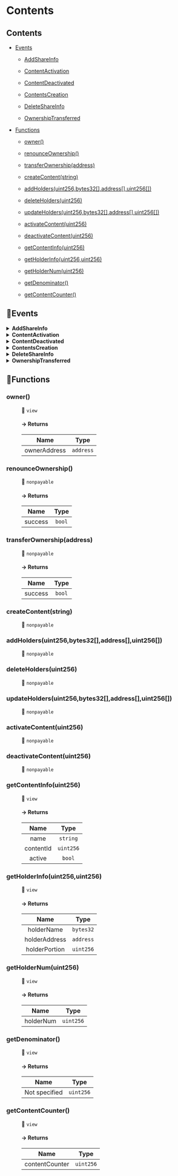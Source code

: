# <span id="Contents"></span> Contents
> 





## Contents


- [Events](#Contents--Events)


  - [AddShareInfo](#Contents--event--AddShareInfo)


  - [ContentActivation](#Contents--event--ContentActivation)


  - [ContentDeactivated](#Contents--event--ContentDeactivated)


  - [ContentsCreation](#Contents--event--ContentsCreation)


  - [DeleteShareInfo](#Contents--event--DeleteShareInfo)


  - [OwnershipTransferred](#Contents--event--OwnershipTransferred)



- [Functions](#Contents--Functions)


  - [owner()](#Contents--function--owner())


  - [renounceOwnership()](#Contents--function--renounceOwnership())


  - [transferOwnership(address)](#Contents--function--transferOwnership(address))


  - [createContent(string)](#Contents--function--createContent(string))


  - [addHolders(uint256,bytes32[],address[],uint256[])](#Contents--function--addHolders(uint256,bytes32[],address[],uint256[]))


  - [deleteHolders(uint256)](#Contents--function--deleteHolders(uint256))


  - [updateHolders(uint256,bytes32[],address[],uint256[])](#Contents--function--updateHolders(uint256,bytes32[],address[],uint256[]))


  - [activateContent(uint256)](#Contents--function--activateContent(uint256))


  - [deactivateContent(uint256)](#Contents--function--deactivateContent(uint256))


  - [getContentInfo(uint256)](#Contents--function--getContentInfo(uint256))


  - [getHolderInfo(uint256,uint256)](#Contents--function--getHolderInfo(uint256,uint256))


  - [getHolderNum(uint256)](#Contents--function--getHolderNum(uint256))


  - [getDenominator()](#Contents--function--getDenominator())


  - [getContentCounter()](#Contents--function--getContentCounter())



## 🦄Events <a name="Contents--Events"></a>


<details><summary><strong>AddShareInfo <a name="Contents--event--AddShareInfo"></a></strong></summary>
<p>

| Name | Indexed | Type |
|:-:|:-:|:-:|
| contentId | `true` | `uint256` |
| nickName | `false` | `bytes32[]` |
| holderAddress | `false` | `address[]` |
| holderPortion | `false` | `uint256[]` |

</p>

</details>


<details><summary><strong>ContentActivation <a name="Contents--event--ContentActivation"></a></strong></summary>
<p>

| Name | Indexed | Type |
|:-:|:-:|:-:|
| contentId | `true` | `uint256` |

</p>

</details>


<details><summary><strong>ContentDeactivated <a name="Contents--event--ContentDeactivated"></a></strong></summary>
<p>

| Name | Indexed | Type |
|:-:|:-:|:-:|
| contentId | `true` | `uint256` |

</p>

</details>


<details><summary><strong>ContentsCreation <a name="Contents--event--ContentsCreation"></a></strong></summary>
<p>

| Name | Indexed | Type |
|:-:|:-:|:-:|
| name | `false` | `string` |
| contentId | `true` | `uint256` |

</p>

</details>


<details><summary><strong>DeleteShareInfo <a name="Contents--event--DeleteShareInfo"></a></strong></summary>
<p>

| Name | Indexed | Type |
|:-:|:-:|:-:|
| contentId | `true` | `uint256` |

</p>

</details>


<details><summary><strong>OwnershipTransferred <a name="Contents--event--OwnershipTransferred"></a></strong></summary>
<p>

| Name | Indexed | Type |
|:-:|:-:|:-:|
| currentOwner | `true` | `address` |
| newOwner | `true` | `address` |

</p>

</details>



## 🚀Functions <a name="Contents--Functions"></a>
<dl>
<dt> <h3> owner() <a name="Contents--function--owner()"></a> </h3> </dt>
<dd>

 👀 `view`

#### → Returns
| Name | Type |
|:-:|:-:|
|  ownerAddress  | `address` |



</dd>
<dt> <h3> renounceOwnership() <a name="Contents--function--renounceOwnership()"></a> </h3> </dt>
<dd>

 👀 `nonpayable`

#### → Returns
| Name | Type |
|:-:|:-:|
|  success  | `bool` |



</dd>
<dt> <h3> transferOwnership(address) <a name="Contents--function--transferOwnership(address)"></a> </h3> </dt>
<dd>

 👀 `nonpayable`

#### → Returns
| Name | Type |
|:-:|:-:|
|  success  | `bool` |



</dd>
<dt> <h3> createContent(string) <a name="Contents--function--createContent(string)"></a> </h3> </dt>
<dd>

 👀 `nonpayable`


</dd>
<dt> <h3> addHolders(uint256,bytes32[],address[],uint256[]) <a name="Contents--function--addHolders(uint256,bytes32[],address[],uint256[])"></a> </h3> </dt>
<dd>

 👀 `nonpayable`


</dd>
<dt> <h3> deleteHolders(uint256) <a name="Contents--function--deleteHolders(uint256)"></a> </h3> </dt>
<dd>

 👀 `nonpayable`


</dd>
<dt> <h3> updateHolders(uint256,bytes32[],address[],uint256[]) <a name="Contents--function--updateHolders(uint256,bytes32[],address[],uint256[])"></a> </h3> </dt>
<dd>

 👀 `nonpayable`


</dd>
<dt> <h3> activateContent(uint256) <a name="Contents--function--activateContent(uint256)"></a> </h3> </dt>
<dd>

 👀 `nonpayable`


</dd>
<dt> <h3> deactivateContent(uint256) <a name="Contents--function--deactivateContent(uint256)"></a> </h3> </dt>
<dd>

 👀 `nonpayable`


</dd>
<dt> <h3> getContentInfo(uint256) <a name="Contents--function--getContentInfo(uint256)"></a> </h3> </dt>
<dd>

 👀 `view`

#### → Returns
| Name | Type |
|:-:|:-:|
|  name  | `string` |
|  contentId  | `uint256` |
|  active  | `bool` |



</dd>
<dt> <h3> getHolderInfo(uint256,uint256) <a name="Contents--function--getHolderInfo(uint256,uint256)"></a> </h3> </dt>
<dd>

 👀 `view`

#### → Returns
| Name | Type |
|:-:|:-:|
|  holderName  | `bytes32` |
|  holderAddress  | `address` |
|  holderPortion  | `uint256` |



</dd>
<dt> <h3> getHolderNum(uint256) <a name="Contents--function--getHolderNum(uint256)"></a> </h3> </dt>
<dd>

 👀 `view`

#### → Returns
| Name | Type |
|:-:|:-:|
|  holderNum  | `uint256` |



</dd>
<dt> <h3> getDenominator() <a name="Contents--function--getDenominator()"></a> </h3> </dt>
<dd>

 👀 `view`

#### → Returns
| Name | Type |
|:-:|:-:|
|  Not specified  | `uint256` |



</dd>
<dt> <h3> getContentCounter() <a name="Contents--function--getContentCounter()"></a> </h3> </dt>
<dd>

 👀 `view`

#### → Returns
| Name | Type |
|:-:|:-:|
|  contentCounter  | `uint256` |



</dd>
</dl>
